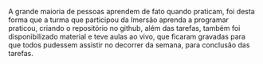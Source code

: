 
A grande maioria de pessoas aprendem de fato quando praticam, foi desta forma que a turma que participou da Imersão aprenda a programar praticou, criando o repositório no github, além das tarefas, também foi disponibilizado material e teve aulas ao vivo, que ficaram gravadas para que todos pudessem assistir no decorrer da semana, para conclusão das tarefas.



